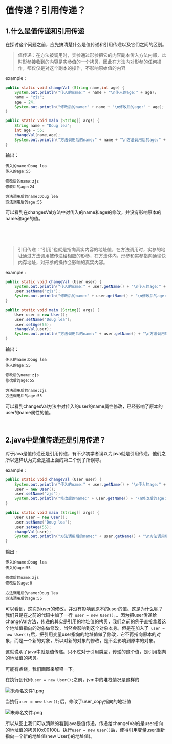 # 值传递？引用传递？






## 1.什么是值传递和引用传递

在探讨这个问题之前，应先搞清楚什么是值传递和引用传递以及它们之间的区别。

> 值传递：在方法被调用时，实参通过形参把它的内容副本传入方法内部，此时形参接收到的内容是实参值的一个拷贝，因此在方法内对形参的任何操作，都仅仅是对这个副本的操作，不影响原始值的内容

example :  

```java
public static void changeVal (String name,int age) {
    System.out.println("传入的name:" + name + "\n传入的age:" + age);
    name = "zjs";
    age = 24;
    System.out.println("修改后的name:" + name + "\n修改后的age:" + age);
}

public static void main (String[] args) {
    String name = "Doug lea";
    int age = 55;
    changeVal(name,age);
    System.out.println("方法调用后的name:" + name + "\n方法调用后的age:" + age);
}
```

输出：

```
传入的name:Doug lea
传入的age:55
             
修改后的name:zjs
修改后的age:24
             
方法调用后的name:Doug lea
方法调用后的age:55
```

可以看到在changesVal方法中对传入的name和age的修改，并没有影响原本的name和age的值。  

&emsp;

&emsp;

> 引用传递：”引用”也就是指向真实内容的地址值，在方法调用时，实参的地址通过方法调用被传递给相应的形参，在方法体内，形参和实参指向通愉快内存地址，对形参的操作会影响的真实内容。

example : 

```java
public static void changeVal (User user) {
    System.out.println("传入的name:" + user.getName() + "\n传入的age:" + user.getAge());
    user.setName("zjs");
    System.out.println("修改后的name:" + user.getName() + "\n修改后的age:" + user.getAge());
}

public static void main (String[] args) {
    User user = new User();
    user.setName("Doug lea");
    user.setAge(55);
    changeVal(user);
    System.out.println("方法调用后的name:" + user.getName() + "\n方法调用后的age:" + user.getAge());
}
```

输出：

```
传入的name:Doug lea
传入的age:55

修改后的name:zjs
修改后的age:55
             
方法调用后的name:zjs
方法调用后的age:55
```

可以看到changesVal方法中对传入的user的name属性修改，已经影响了原本的user的name属性的值。  

&emsp;

## 2.java中是值传递还是引用传递？

对于java是值传递还是引用传递，有不少初学者误以为java就是引用传递。他们之所以这样认为完全是被上面的第二个例子所误导。

example : 

```java
public static void changeVal (User user) {
    System.out.println("传入的name:" + user.getName() + "\n传入的age:" + user.getAge());
    user = new User();
    user.setName("zjs");
    System.out.println("修改后的name:" + user.getName() + "\n修改后的age:" + user.getAge());
}

public static void main (String[] args) {
    User user = new User();
    user.setName("Doug lea");
    user.setAge(55);
    changeVal(user);
    System.out.println("方法调用后的name:" + user.getName() + "\n方法调用后的age:" + user.getAge());
}
```

输出 :

```
传入的name:Doug lea
传入的age:55

修改后的name:zjs
修改后的age:0
             
方法调用后的name:Doug lea
方法调用后的age:55
```

可以看到，这次对user的修改，并没有影响到原本的user的值。这是为什么呢？我们只是在之前的代码中加了一行`` user = new User();``。因为把user传递给changeVal方法，传递的其实是引用的地址值的拷贝，我们之前的例子直接拿着这个地址值指向的对象做修改，当然会影响到这个对象本身。但是在加入了`` user = new User();``后，把引用变量user指向的地址值做了修改，它不再指向原本的对象，而是一个新的对象，所以对新的对象的修改，是不会影响到原本的对象。

这就说明了java中就是值传递。只不过对于引用类型，传递的这个值，是引用指向的地址值的拷贝。

可能有点绕，我们画图来解释一下。

在执行到代码``user = new User();``之前，jvm中的堆栈情况是这样的

![未命名文件1.png](https://i.loli.net/2020/01/16/ScGTkYKZqNoX4yH.png)

当执行``user = new User();``后，修改了user_copy指向的地址值

![未命名文件.png](https://i.loli.net/2020/01/16/XI7rdPZ2pzy4mg3.png)

所以从图上我们可以清除的看到java是值传递，传递给changelVal的是user指向的地址值的拷贝(0x00100)。执行``user = new User()``后，使得引用变量user重新指向一个新的地址值(new User()的地址值)。